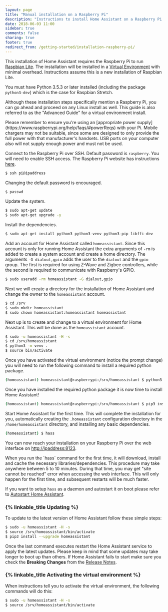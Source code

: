 ```yaml
---
layout: page
title: "Manual installation on a Raspberry Pi"
description: "Instructions to install Home Assistant on a Raspberry Pi running Raspbian Lite."
date: 2018-06-03 11:00
sidebar: true
comments: false
sharing: true
footer: true
redirect_from: /getting-started/installation-raspberry-pi/
---
```


This installation of Home Assistant requires the Raspberry Pi to run [Raspbian Lite](https://www.raspberrypi.org/downloads/raspbian/). The installation will be installed in a [Virtual Environment](/docs/installation/virtualenv) with minimal overhead. Instructions assume this is a new installation of Raspbian Lite.

You must have Python 3.5.3 or later installed (including the package `python3-dev`) which is the case for Raspbian Stretch.

<p class='note'>
Although these installation steps specifically mention a Raspberry Pi, you can go ahead and proceed on any Linux install as well.  This guide is also referred to as the "Advanced Guide" for a virtual environment install.
</p>

<p class='note warning'>
Please remember to ensure you're using an [appropriate power supply](https://www.raspberrypi.org/help/faqs/#powerReqs) with your Pi. Mobile chargers may not be suitable, since some are designed to only provide the full power with that manufacturer's handsets. USB ports on your computer also will not supply enough power and must not be used.
</p>

Connect to the Raspberry Pi over SSH. Default password is `raspberry`.
You will need to enable SSH access. The Raspberry Pi website has instructions [here](https://www.raspberrypi.org/documentation/remote-access/ssh/).

```bash
$ ssh pi@ipaddress
```

Changing the default password is encouraged.

```bash
$ passwd
```

Update the system.

```bash
$ sudo apt-get update
$ sudo apt-get upgrade -y
```

Install the dependencies.

```bash
$ sudo apt-get install python3 python3-venv python3-pip libffi-dev
```

Add an account for Home Assistant called `homeassistant`.
Since this account is only for running Home Assistant the extra arguments of `-rm` is added to create a system account and create a home directory. The arguments `-G dialout,gpio` adds the user to the `dialout` and the `gpio` group. The first is required for using Z-Wave and Zigbee controllers, while the second is required to communicate with Raspberry's GPIO.

```bash
$ sudo useradd -rm homeassistant -G dialout,gpio
```

Next we will create a directory for the installation of Home Assistant and change the owner to the `homeassistant` account.

```bash
$ cd /srv
$ sudo mkdir homeassistant
$ sudo chown homeassistant:homeassistant homeassistant
```

Next up is to create and change to a virtual environment for Home Assistant. This will be done as the `homeassistant` account.

```bash
$ sudo -u homeassistant -H -s
$ cd /srv/homeassistant
$ python3 -m venv .
$ source bin/activate
```
Once you have activated the virtual environment (notice the prompt change) you will need to run the following command to install a required python package.

```bash
(homeassistant) homeassistant@raspberrypi:/srv/homeassistant $ python3 -m pip install wheel
```

Once you have installed the required python package it is now time to install Home Assistant!

```bash
(homeassistant) homeassistant@raspberrypi:/srv/homeassistant $ pip3 install homeassistant
```

Start Home Assistant for the first time. This will complete the installation for you, automatically creating the `.homeassistant` configuration directory in the `/home/homeassistant` directory, and installing any basic dependencies.

```bash
(homeassistant) $ hass
```
You can now reach your installation on your Raspberry Pi over the web interface on [http://ipaddress:8123](http://ipaddress:8123).

<p class='note'>
When you run the `hass` command for the first time, it will download, install and cache the necessary libraries/dependencies. This procedure may take anywhere between 5 to 10 minutes. During that time, you may get "site cannot be reached" error when accessing the web interface. This will only happen for the first time, and subsequent restarts will be much faster.
</p>

If you want to setup `hass` as a daemon and autostart it on boot please refer to [Autostart Home Assistant](/docs/autostart/).

### {% linkable_title Updating %}

To update to the latest version of Home Assistant follow these simple steps:

```bash
$ sudo -u homeassistant -H -s
$ source /srv/homeassistant/bin/activate
$ pip3 install --upgrade homeassistant
```

Once the last command executes restart the Home Assistant service to apply the latest updates.  Please keep in mind that some updates may take longer to boot up than others.  If Home Assistant fails to start make sure you check the **Breaking Changes** from the [Release Notes](https://github.com/home-assistant/home-assistant/releases).

### {% linkable_title Activating the virtual environment %}

When instructions tell you to activate the virtual environment, the following commands will do this:

```bash
$ sudo -u homeassistant -H -s
$ source /srv/homeassistant/bin/activate
```
